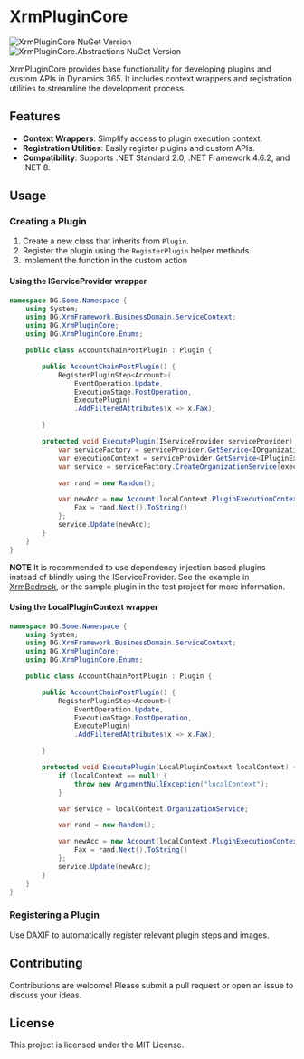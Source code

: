 # XrmPluginCore
![XrmPluginCore NuGet Version](https://img.shields.io/nuget/v/Delegate.XrmPluginCore?label=XrmPluginCore%20NuGet) ![XrmPluginCore.Abstractions NuGet Version](https://img.shields.io/nuget/v/Delegate.XrmPluginCore.Abstractions?label=Abstractions%20NuGet)

XrmPluginCore provides base functionality for developing plugins and custom APIs in Dynamics 365. It includes context wrappers and registration utilities to streamline the development process.

## Features

- **Context Wrappers**: Simplify access to plugin execution context.
- **Registration Utilities**: Easily register plugins and custom APIs.
- **Compatibility**: Supports .NET Standard 2.0, .NET Framework 4.6.2, and .NET 8.

## Usage

### Creating a Plugin

1. Create a new class that inherits from `Plugin`.
2. Register the plugin using the `RegisterPlugin` helper methods.
3. Implement the function in the custom action

#### Using the IServiceProvider wrapper

```csharp
namespace DG.Some.Namespace {
    using System;
    using DG.XrmFramework.BusinessDomain.ServiceContext;
    using DG.XrmPluginCore;
    using DG.XrmPluginCore.Enums;

    public class AccountChainPostPlugin : Plugin {

        public AccountChainPostPlugin() {
            RegisterPluginStep<Account>(
                EventOperation.Update,
                ExecutionStage.PostOperation,
                ExecutePlugin)
                .AddFilteredAttributes(x => x.Fax);

        }

        protected void ExecutePlugin(IServiceProvider serviceProvider) {
            var serviceFactory = serviceProvider.GetService<IOrganizationServiceFactory>();
            var executionContext = serviceProvider.GetService<IPluginExecutionContext>();
            var service = serviceFactory.CreateOrganizationService(executionContext.UserId);

            var rand = new Random();

            var newAcc = new Account(localContext.PluginExecutionContext.PrimaryEntityId) {
                Fax = rand.Next().ToString()
            };
            service.Update(newAcc);
        }
    }
}
```

**NOTE** It is recommended to use dependency injection based plugins instead of blindly using the IServiceProvider. See the example in [XrmBedrock](https://github.com/delegateas/XrmBedrock), or the sample plugin in the test project for more information.

#### Using the LocalPluginContext wrapper

```csharp
namespace DG.Some.Namespace {
    using System;
    using DG.XrmFramework.BusinessDomain.ServiceContext;
    using DG.XrmPluginCore;
    using DG.XrmPluginCore.Enums;

    public class AccountChainPostPlugin : Plugin {

        public AccountChainPostPlugin() {
            RegisterPluginStep<Account>(
                EventOperation.Update,
                ExecutionStage.PostOperation,
                ExecutePlugin)
                .AddFilteredAttributes(x => x.Fax);

        }

        protected void ExecutePlugin(LocalPluginContext localContext) {
            if (localContext == null) {
                throw new ArgumentNullException("localContext");
            }

            var service = localContext.OrganizationService;

            var rand = new Random();

            var newAcc = new Account(localContext.PluginExecutionContext.PrimaryEntityId) {
                Fax = rand.Next().ToString()
            };
            service.Update(newAcc);
        }
    }
}
```

### Registering a Plugin

Use DAXIF to automatically register relevant plugin steps and images.

## Contributing

Contributions are welcome! Please submit a pull request or open an issue to discuss your ideas.

## License

This project is licensed under the MIT License.
